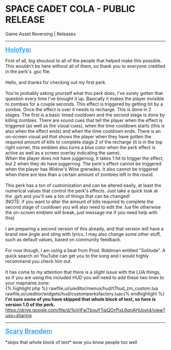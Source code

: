 # SPACE CADET COLA - PUBLIC RELEASE
Game Asset Reversing | Releases

---
<strong style="font-size: 1.4em;"><span style="text-decoration: underline;text-decoration-color: #34a7f9;"><span style="color:#34a7f9;">Holofya</span></span>:</strong>

<p>First of all, big shoutout to all of the people that helped make this possible. This wouldn&#39;t be here without all of them, so thank you to everyone credited in the perk&#39;s .gsc file.<br /><br />Hello, and thanks for checking out my first perk.<br /><br />You&#39;re probably asking yourself what this perk does, I&#39;ve surely gotten that question every time I&#39;ve brought it up. Basically it makes the player invisible to zombies for a couple seconds. This effect is triggered by getting hit by a zombie. Once the effect is over it needs to recharge. This is done in 2 stages. The first is a basic timed cooldown and the second stage is done by killing zombies. There are sound cues that tell the player when the effect is triggered (as well as the visual cues), when the time cooldown starts (this is also when the effect ends) and when the time cooldown ends. There is an on-screen visual aid that shows the player when they have gotten the required amount of kills to complete stage 2 of the recharge (it is in the top right corner, this emblem also turns a blue color when the perk effect is active as well as a screen overlay indicating the same).<br />When the player does not have juggernog, it takes 1 hit to trigger the effect, but 2 when they do have juggernog. The perk&#39;s effect cannot be triggered when the player has Widow&#39;s Wine grenades. It also cannot be triggered when there are less than a certain amount of zombies left in the round.<br /><br />This perk has a ton of customization and can be altered easily, at least the numerical values that control the perk&#39;s effects. Just take a quick look at the .gsh and you&#39;ll see a ton of things that can be changed!<br />(NOTE: if you want to alter the amount of kills required to complete the second stage of cooldown you will also need to edit the .lua file otherwise the on-screen emblem will break, just message me if you need help with this)<br /><br />I am preparing a second version of this already, and that version will have a brand new jingle and sting with lyrics. I may also change some other stuff, such as default values, based on community feedback.<br /><br />For now though, I am using a beat from Prod. Riddiman entitled &quot;Solitude&quot;. A quick search on YouTube can get you to the song and I would highly recommend you check him out.<br /><br />It has come to my attention that there is a slight issue with the LUA things, so if you are using the included HUD you will need to add these two lines to your mapname.zone:<br />{% highlight php %}
rawfile,ui/uieditor/menus/hud/t7hud_zm_custom.lua
rawfile,ui/uieditor/widgets/hud/customperksfactory.luac{% endhighlight %}
<br /><strong>I&#39;m sure some of you have skipped that whole block of text, so here is version 1.0 of the perk.</strong><br /><a href="https://drive.google.com/file/d/1joVIFaiTbouYTqjQOrPixL6qnAHUoxt4/view?usp=sharing">https://drive.google.com/file/d/1joVIFaiTbouYTqjQOrPixL6qnAHUoxt4/view?usp=sharing</a></p>

---
<strong style="font-size: 1.4em;"><span style="text-decoration: underline;text-decoration-color: #34a7f9;"><span style="color:#34a7f9;">Scary Branden</span></span>:</strong>

<p>*skips that whole block of text* wow you know people too well</p>
